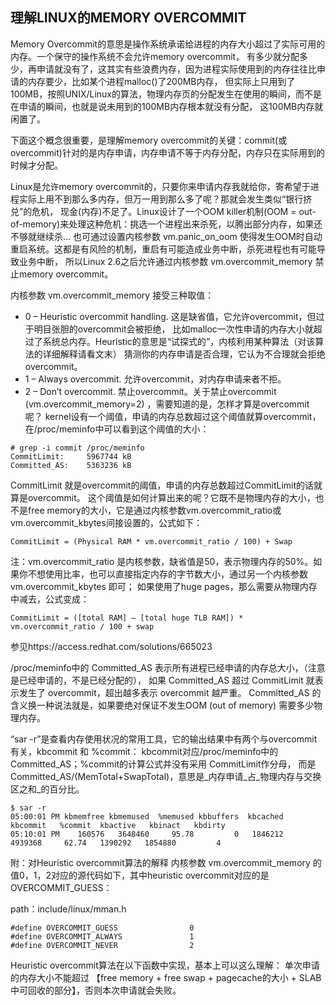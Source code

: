## 理解LINUX的MEMORY OVERCOMMIT

Memory Overcommit的意思是操作系统承诺给进程的内存大小超过了实际可用的内存。一个保守的操作系统不会允许memory overcommit，
有多少就分配多少，再申请就没有了，这其实有些浪费内存，因为进程实际使用到的内存往往比申请的内存要少，比如某个进程malloc()了200MB内存，
但实际上只用到了100MB，按照UNIX/Linux的算法，物理内存页的分配发生在使用的瞬间，而不是在申请的瞬间，也就是说未用到的100MB内存根本就没有分配，
这100MB内存就闲置了。

下面这个概念很重要，是理解memory overcommit的关键：commit(或overcommit)针对的是内存申请，内存申请不等于内存分配，内存只在实际用到的时候才分配。

Linux是允许memory overcommit的，只要你来申请内存我就给你，寄希望于进程实际上用不到那么多内存，但万一用到那么多了呢？那就会发生类似“银行挤兑”的危机，
现金(内存)不足了。Linux设计了一个OOM killer机制(OOM = out-of-memory)来处理这种危机：挑选一个进程出来杀死，以腾出部分内存，如果还不够就继续杀…
也可通过设置内核参数 vm.panic_on_oom 使得发生OOM时自动重启系统。这都是有风险的机制，重启有可能造成业务中断，杀死进程也有可能导致业务中断，
所以Linux 2.6之后允许通过内核参数 vm.overcommit_memory 禁止memory overcommit。

内核参数 vm.overcommit_memory 接受三种取值：

* 0 – Heuristic overcommit handling. 这是缺省值，它允许overcommit，但过于明目张胆的overcommit会被拒绝，
比如malloc一次性申请的内存大小就超过了系统总内存。Heuristic的意思是“试探式的”，内核利用某种算法（对该算法的详细解释请看文末）
猜测你的内存申请是否合理，它认为不合理就会拒绝overcommit。
* 1 – Always overcommit. 允许overcommit，对内存申请来者不拒。
* 2 – Don’t overcommit. 禁止overcommit。关于禁止overcommit (vm.overcommit_memory=2) ，需要知道的是，怎样才算是overcommit呢？
kernel设有一个阈值，申请的内存总数超过这个阈值就算overcommit，在/proc/meminfo中可以看到这个阈值的大小：

```
# grep -i commit /proc/meminfo
CommitLimit:     5967744 kB
Committed_AS:    5363236 kB
```
CommitLimit 就是overcommit的阈值，申请的内存总数超过CommitLimit的话就算是overcommit。
这个阈值是如何计算出来的呢？它既不是物理内存的大小，也不是free memory的大小，它是通过内核参数vm.overcommit_ratio或vm.overcommit_kbytes间接设置的，公式如下：

```
CommitLimit = (Physical RAM * vm.overcommit_ratio / 100) + Swap
```

注：vm.overcommit_ratio 是内核参数，缺省值是50，表示物理内存的50%。如果你不想使用比率，也可以直接指定内存的字节数大小，通过另一个内核参数 vm.overcommit_kbytes 即可；
如果使用了huge pages，那么需要从物理内存中减去，公式变成：
```
CommitLimit = ([total RAM] – [total huge TLB RAM]) * vm.overcommit_ratio / 100 + swap
```

参见https://access.redhat.com/solutions/665023

/proc/meminfo中的 Committed_AS 表示所有进程已经申请的内存总大小，（注意是已经申请的，不是已经分配的），
如果 Committed_AS 超过 CommitLimit 就表示发生了 overcommit，超出越多表示 overcommit 越严重。
Committed_AS 的含义换一种说法就是，如果要绝对保证不发生OOM (out of memory) 需要多少物理内存。

“sar -r”是查看内存使用状况的常用工具，它的输出结果中有两个与overcommit有关，kbcommit 和 %commit：
kbcommit对应/proc/meminfo中的 Committed_AS；%commit的计算公式并没有采用 CommitLimit作分母，
而是Committed_AS/(MemTotal+SwapTotal)，意思是_内存申请_占_物理内存与交换区之和_的百分比。

```
$ sar -r
05:00:01 PM kbmemfree kbmemused  %memused kbbuffers  kbcached  kbcommit   %commit  kbactive   kbinact   kbdirty
05:10:01 PM    160576   3648460     95.78         0   1846212   4939368     62.74   1390292   1854880         4
```
附：对Heuristic overcommit算法的解释
内核参数 vm.overcommit_memory 的值0，1，2对应的源代码如下，其中heuristic overcommit对应的是OVERCOMMIT_GUESS：

path：include/linux/mman.h
```
#define OVERCOMMIT_GUESS                0
#define OVERCOMMIT_ALWAYS               1
#define OVERCOMMIT_NEVER                2
```

Heuristic overcommit算法在以下函数中实现，基本上可以这么理解：
单次申请的内存大小不能超过 【free memory + free swap + pagecache的大小 + SLAB中可回收的部分】，否则本次申请就会失败。